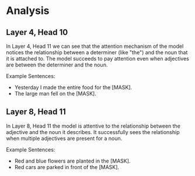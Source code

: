 # Analysis

## Layer 4, Head 10

In Layer 4, Head 11 we can see that the attention mechanism of the model notices the relationship between a determiner (like "the") and the noun that it is attached to. The model succeeds to pay attention even when adjectives are between the determiner and the noun.

Example Sentences:
- Yesterday I made the entire food for the [MASK].
- The large man fell on the [MASK].

## Layer 8, Head 11

In Layer 8, Head 11 the model is attentive to the relationship between the adjective and the noun it describes. It successfully sees the relationship when multiple adjectives are present for a noun.

Example Sentences:
- Red and blue flowers are planted in the [MASK].
- Red cars are parked in front of the [MASK].

